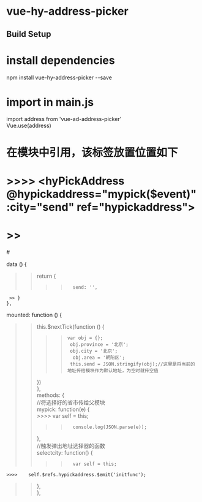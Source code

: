 # vue-hy-address-picker

## Build Setup

# install dependencies
npm install vue-hy-address-picker --save

# import in main.js
import address from 'vue-ad-address-picker'   
Vue.use(address) 

# 在模块中引用，该标签放置位置如下

# >>>>   <hyPickAddress @hypickaddress="mypick($event)" :city="send" ref="hypickaddress"></hyPickAddress>   
# >> </div>    
#</template>    


 data () {  
 >> return {  
   >>>>       send: '',  
     >> }  
    },  
mounted: function () {  
  >>  this.$nextTick(function () {  
   >>>>     var obj = {};  
  >>>>      obj.province = '北京';  
  >>>>      obj.city = '北京';  
 >>>>       obj.area = '朝阳区';  
  >>>>      this.send = JSON.stringify(obj);//这里是将当前的地址传给模块作为默认地址，为空时就传空值  
  >>  })  
},  
methods: {  
>>    //将选择好的省市传给父模块  
 >>   mypick: function(e) {  
    >>>>    var self = this;  
 >>>>       console.log(JSON.parse(e));  
 >>   },  
>>    //触发弹出地址选择器的函数  
>>    selectcity: function() {  
 >>>>       var self = this;  
    >>>>    self.$refs.hypickaddress.$emit('initfunc');  
   >> },  
},   

